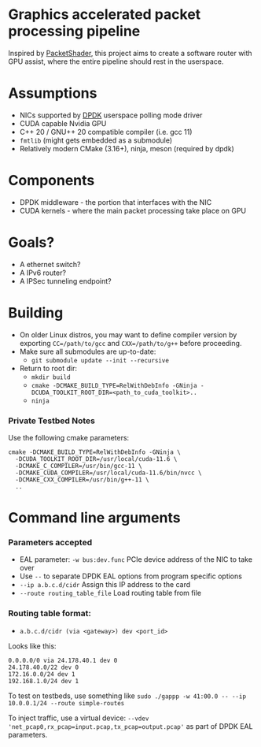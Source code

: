 # Graphics accelerated packet processing pipeline

Inspired by [PacketShader](https://dl.acm.org/doi/10.1145/1851275.1851207), this project aims to create a software router with GPU assist, where the entire pipeline should rest in the userspace.

# Assumptions

* NICs supported by [DPDK](https://github.com/DPDK/dpdk) userspace polling mode driver
* CUDA capable Nvidia GPU
* C++ 20 / GNU++ 20 compatible compiler (i.e. gcc 11)
* `fmtlib` (might gets embedded as a submodule)
* Relatively modern CMake (3.16+), ninja, meson (required by dpdk)

# Components

* DPDK middleware - the portion that interfaces with the NIC
* CUDA kernels - where the main packet processing take place on GPU

# Goals?

* A ethernet switch?
* A IPv6 router?
* A IPSec tunneling endpoint?

# Building

* On older Linux distros, you may want to define compiler version by exporting `CC=/path/to/gcc` and `CXX=/path/to/g++` before proceeding.
* Make sure all submodules are up-to-date:
  - `git submodule update --init --recursive`
* Return to root dir:
  - `mkdir build`
  - `cmake -DCMAKE_BUILD_TYPE=RelWithDebInfo -GNinja -DCUDA_TOOLKIT_ROOT_DIR=<path_to_cuda_toolkit>..`
  - `ninja`

### Private Testbed Notes

Use the following cmake parameters:

```
cmake -DCMAKE_BUILD_TYPE=RelWithDebInfo -GNinja \
  -DCUDA_TOOLKIT_ROOT_DIR=/usr/local/cuda-11.6 \
  -DCMAKE_C_COMPILER=/usr/bin/gcc-11 \
  -DCMAKE_CUDA_COMPILER=/usr/local/cuda-11.6/bin/nvcc \
  -DCMAKE_CXX_COMPILER=/usr/bin/g++-11 \
  ..
```

# Command line arguments

### Parameters accepted
- EAL parameter: `-w bus:dev.func` PCIe device address of the NIC to take over
- Use `--` to separate DPDK EAL options from program specific options
- `--ip a.b.c.d/cidr` Assign this IP address to the card
- `--route routing_table_file` Load routing table from file

### Routing table format:
- `a.b.c.d/cidr (via <gateway>) dev <port_id>`

Looks like this:

```
0.0.0.0/0 via 24.178.40.1 dev 0
24.178.40.0/22 dev 0
172.16.0.0/24 dev 1
192.168.1.0/24 dev 1
```

To test on testbeds, use something like `sudo ./gappp -w 41:00.0 -- --ip 10.0.0.1/24 --route simple-routes`

To inject traffic, use a virtual device: `--vdev 'net_pcap0,rx_pcap=input.pcap,tx_pcap=output.pcap'` as part of DPDK EAL parameters.